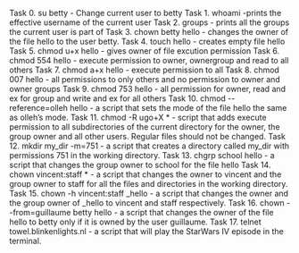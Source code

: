 Task 0. su betty - Change current user to betty
Task 1. whoami -prints the effective username of the current user
Task 2. groups - prints all the groups the current user is part of
Task 3. chown betty hello - changes the owner of the file hello to the user betty.
Task 4. touch hello - creates empty file hello
Task 5. chmod u+x hello - gives owner of file excution permission
Task 6. chmod 554 hello - execute permission to owner, ownergroup and read to all others
Task 7. chmod a+x hello - execute permission to all
Task 8. chmod 007 hello - all permissions to only others and no permission to owner and owner groups
Task 9. chmod 753 hello - all permission for owner, read and ex for group and write and ex for all others
Task 10. chmod --reference=olleh hello -  a script that sets the mode of the file hello the same as olleh’s mode.
Task 11. chmod -R ugo+X * - script that adds execute permission to all subdirectories of the current directory for the owner, the group owner and all other users. Regular files should not be changed.
Task 12. mkdir my_dir -m=751 -  a script that creates a directory called my_dir with permissions 751 in the working directory.
Task 13. chgrp school hello - a script that changes the group owner to school for the file hello
Task 14. chown vincent:staff *  - a script that changes the owner to vincent and the group owner to staff for all the files and directories in the working directory.
Task 15. chown -h vincent:staff _hello - a script that changes the owner and the group owner of _hello to vincent and staff respectively.
Task 16. chown --from=guillaume betty hello - a script that changes the owner of the file hello to betty only if it is owned by the user guillaume.
Task 17. telnet towel.blinkenlights.nl - a script that will play the StarWars IV episode in the terminal.
